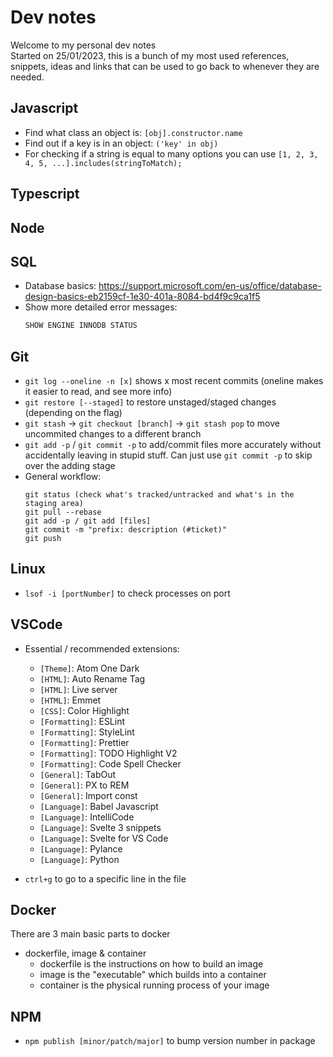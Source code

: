 # Dev notes

Welcome to my personal dev notes <br />
Started on 25/01/2023, this is a bunch of my most used references, snippets, ideas and links that can be used to go back to whenever they are needed.

## **Javascript**

-   Find what class an object is: `[obj].constructor.name`
-   Find out if a key is in an object: `('key' in obj)`
-   For checking if a string is equal to many options you can use `[1, 2, 3, 4, 5, ...].includes(stringToMatch);`

## **Typescript**

## **Node**

## **SQL**

-   Database basics: https://support.microsoft.com/en-us/office/database-design-basics-eb2159cf-1e30-401a-8084-bd4f9c9ca1f5
-   Show more detailed error messages:
    ```sql
    SHOW ENGINE INNODB STATUS
    ```

## **Git**

-   `git log --oneline -n [x]` shows x most recent commits (oneline makes it easier to read, and see more info)
-   `git restore [--staged]` to restore unstaged/staged changes (depending on the flag)
-   `git stash` -> `git checkout [branch]` -> `git stash pop` to move uncommited changes to a different branch
-   `git add -p` / `git commit -p` to add/commit files more accurately without accidentally leaving in stupid stuff. Can just use `git commit -p` to skip over the adding stage
-   General workflow:
    ```
    git status (check what's tracked/untracked and what's in the staging area)
    git pull --rebase
    git add -p / git add [files]
    git commit -m "prefix: description (#ticket)"
    git push
    ```

## **Linux**

-   `lsof -i [portNumber]` to check processes on port

## **VSCode**

-   Essential / recommended extensions:

    -   `[Theme]`: Atom One Dark
    -   `[HTML]`: Auto Rename Tag
    -   `[HTML]`: Live server
    -   `[HTML]`: Emmet
    -   `[CSS]`: Color Highlight
    -   `[Formatting]`: ESLint
    -   `[Formatting]`: StyleLint
    -   `[Formatting]`: Prettier
    -   `[Formatting]`: TODO Highlight V2
    -   `[Formatting]`: Code Spell Checker
    -   `[General]`: TabOut
    -   `[General]`: PX to REM
    -   `[General]`: Import const
    -   `[Language]`: Babel Javascript
    -   `[Language]`: IntelliCode
    -   `[Language]`: Svelte 3 snippets
    -   `[Language]`: Svelte for VS Code
    -   `[Language]`: Pylance
    -   `[Language]`: Python

-   `ctrl+g` to go to a specific line in the file

## **Docker**

There are 3 main basic parts to docker

-   dockerfile, image & container
    -   dockerfile is the instructions on how to build an image
    -   image is the "executable" which builds into a container
    -   container is the physical running process of your image

## **NPM**

-   `npm publish [minor/patch/major]` to bump version number in package
